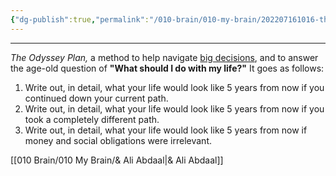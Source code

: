 ```yaml
---
{"dg-publish":true,"permalink":"/010-brain/010-my-brain/202207161016-the-odessy-plan/","created":"2022-07-16T10:16:57.000-04:00","updated":"2025-03-21T17:29:19.769-04:00"}
---
```


---

_The Odyssey Plan,_ a method to help navigate [big decisions](https://aliabdaal.com/climbing-a-mountain/), and to answer the age-old question of **"What should I do with my life?"** It goes as follows:

1.  Write out, in detail, what your life would look like 5 years from now if you continued down your current path.
2.  Write out, in detail, what your life would look like 5 years from now if you took a completely different path.
3.  Write out, in detail, what your life would look like 5 years from now if money and social obligations were irrelevant.

[[010 Brain/010 My Brain/& Ali Abdaal\|& Ali Abdaal]]